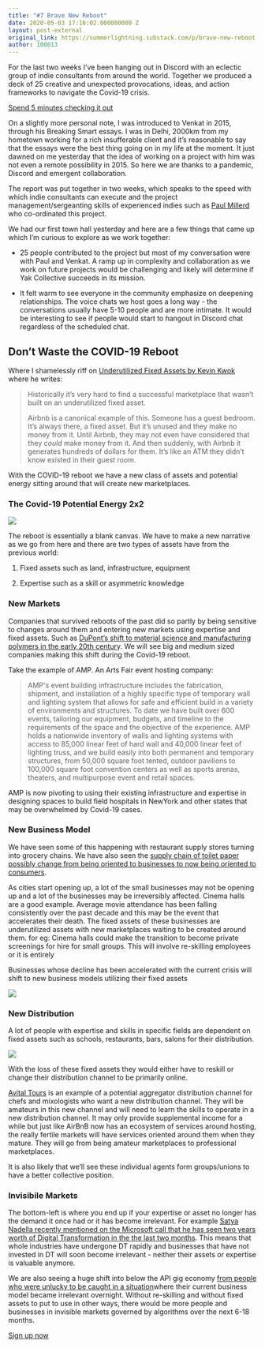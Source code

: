 ```yaml
---
title: "#7 Brave New Reboot"
date: 2020-05-03 17:16:02.000000000 Z
layout: post-external
original_link: https://summerlightning.substack.com/p/brave-new-reboot
author: 100013
---
```


For the last two weeks I’ve been hanging out in Discord with an eclectic group of indie consultants from around the world. Together we produced a deck of 25 creative and unexpected provocations, ideas, and action frameworks to navigate the Covid-19 crisis.  

[Spend 5 minutes checking it out](https://yakcollective.org/projects/yak-wisdom)

On a slightly more personal note, I was introduced to Venkat in 2015, through his Breaking Smart essays. I was in Delhi, 2000km from my hometown working for a rich insufferable client and it’s reasonable to say that the essays were the best thing going on in my life at the moment. It just dawned on me yesterday that the idea of working on a project with him was not even a remote possibility in 2015. So here we are thanks to a pandemic, Discord and emergent collaboration.   

The report was put together in two weeks, which speaks to the speed with which indie consultants can execute and the project management/sergeanting skills of experienced indies such as [Paul Millerd](https://twitter.com/p_millerd) who co-ordinated this project.   

We had our first town hall yesterday and here are a few things that came up which I’m curious to explore as we work together:

- 25 people contributed to the project but most of my conversation were with Paul and Venkat. A ramp up in complexity and collaboration as we work on future projects would be challenging and likely will determine if Yak Collective succeeds in its mission. 

- It felt warm to see everyone in the community emphasize on deepening relationships. The voice chats we host goes a long way - the conversations usually have 5-10 people and are more intimate. It would be interesting to see if people would start to hangout in Discord chat regardless of the scheduled chat. 

## Don’t Waste the COVID-19 Reboot

Where I shamelessly riff on [Underutilized Fixed Assets by Kevin Kwok](https://kwokchain.com/2020/01/23/underutilized-fixed-assets/) where he writes:

> Historically it’s very hard to find a successful marketplace that wasn’t built on an underutilized fixed asset.
> 
> Airbnb is a canonical example of this. Someone has a guest bedroom. It’s always there, a fixed asset. But it’s unused and they make no money from it. Until Airbnb, they may not even have considered that they _could_ make money from it. And then suddenly, with Airbnb it generates hundreds of dollars for them. It’s like an ATM they didn’t know existed in their guest room.

With the COVID-19 reboot we have a new class of assets and potential energy sitting around that will create new marketplaces.

### The Covid-19 Potential Energy 2x2
[![](https://substackcdn.com/image/fetch/w_1456,c_limit,f_auto,q_auto:good,fl_progressive:steep/https%3A%2F%2Fbucketeer-e05bbc84-baa3-437e-9518-adb32be77984.s3.amazonaws.com%2Fpublic%2Fimages%2F454fbc23-45f5-4399-938f-9a92fe18beb2_1035x889.png)](https://substackcdn.com/image/fetch/f_auto,q_auto:good,fl_progressive:steep/https%3A%2F%2Fbucketeer-e05bbc84-baa3-437e-9518-adb32be77984.s3.amazonaws.com%2Fpublic%2Fimages%2F454fbc23-45f5-4399-938f-9a92fe18beb2_1035x889.png)

The reboot is essentially a blank canvas. We have to make a new narrative as we go from here and there are two types of assets have from the previous world:

1. Fixed assets such as land, infrastructure, equipment

2. Expertise such as a skill or asymmetric knowledge 

### New Markets

Companies that survived reboots of the past did so partly by being sensitive to changes around them and entering new markets using expertise and fixed assets. Such as [DuPont’s shift to material science and manufacturing polymers in the early 20th centur](https://en.wikipedia.org/wiki/DuPont_(1802–2017))y. We will see big and medium sized companies making this shift during the Covid-19 reboot.

Take the example of AMP. An Arts Fair event hosting company:

> AMP's event building infrastructure includes the fabrication, shipment, and installation of a highly specific type of temporary wall and lighting system that allows for safe and efficient build in a variety of environments and structures. To date we have built over 600 events, tailoring our equipment, budgets, and timeline to the requirements of the space and the objective of the experience. AMP holds a nationwide inventory of walls and lighting systems with access to 85,000 linear feet of hard wall and 40,000 linear feet of lighting truss, and we build easily into both permanent and temporary structures, from 50,000 square foot tented, outdoor pavilions to 100,000 square foot convention centers as well as sports arenas, theaters, and multipurpose event and retail spaces. 

AMP is now pivoting to using their existing infrastructure and expertise in designing spaces to build field hospitals in NewYork and other states that may be overwhelmed by Covid-19 cases.

### New Business Model

We have seen some of this happening with restaurant supply stores turning into grocery chains. We have also seen the [supply chain of toilet paper possibly change from being oriented to businesses to now being oriented to consumers](https://marker.medium.com/what-everyones-getting-wrong-about-the-toilet-paper-shortage-c812e1358fe0).

As cities start opening up, a lot of the small businesses may not be opening up and a lot of the businesses may be irreversibly affected. Cinema halls are a good example. Average movie attendance has been falling consistently over the past decade and this may be the event that accelerates their death. The fixed assets of these businesses are underutilized assets with new marketplaces waiting to be created around them. for eg: Cinema halls could make the transition to become private screenings for hire for small groups. This will involve re-skilling employees or it is entirely

Businesses whose decline has been accelerated with the current crisis will shift to new business models utilizing their fixed assets

[![](https://substackcdn.com/image/fetch/w_1456,c_limit,f_auto,q_auto:good,fl_progressive:steep/https%3A%2F%2Fbucketeer-e05bbc84-baa3-437e-9518-adb32be77984.s3.amazonaws.com%2Fpublic%2Fimages%2F5abea947-0bc0-4216-9b76-999ee0b69369_1420x708.png)](https://substackcdn.com/image/fetch/f_auto,q_auto:good,fl_progressive:steep/https%3A%2F%2Fbucketeer-e05bbc84-baa3-437e-9518-adb32be77984.s3.amazonaws.com%2Fpublic%2Fimages%2F5abea947-0bc0-4216-9b76-999ee0b69369_1420x708.png)

### New Distribution

A lot of people with expertise and skills in specific fields are dependent on fixed assets such as schools, restaurants, bars, salons for their distribution.

[![](https://substackcdn.com/image/fetch/w_1456,c_limit,f_auto,q_auto:good,fl_progressive:steep/https%3A%2F%2Fbucketeer-e05bbc84-baa3-437e-9518-adb32be77984.s3.amazonaws.com%2Fpublic%2Fimages%2F4dc6ca2f-b79f-4462-b682-a12cb71c9669_1178x458.png)](https://substackcdn.com/image/fetch/f_auto,q_auto:good,fl_progressive:steep/https%3A%2F%2Fbucketeer-e05bbc84-baa3-437e-9518-adb32be77984.s3.amazonaws.com%2Fpublic%2Fimages%2F4dc6ca2f-b79f-4462-b682-a12cb71c9669_1178x458.png)

With the loss of these fixed assets they would either have to reskill or change their distribution channel to be primarily online.

[Avital Tours](https://avitaltours.com) is an example of a potential aggregator distribution channel for chefs and mixologists who want a new distribution channel. They will be amateurs in this new channel and will need to learn the skills to operate in a new distribution channel. It may only provide supplemental income for a while but just like AirBnB now has an ecosystem of services around hosting, the really fertile markets will have services oriented around them when they mature. They will go from being amateur marketplaces to professional marketplaces.

It is also likely that we’ll see these individual agents form groups/unions to have a better collective position.

### Invisibile Markets

The bottom-left is where you end up if your expertise or asset no longer has the demand it once had or it has become irrelevant. For example [Satya Nadella recently mentioned on the Microsoft call that he has seen two years worth of Digital Transformation in the the last two months](https://www.microsoft.com/en-us/microsoft-365/blog/2020/04/30/2-years-digital-transformation-2-months/). This means that whole industries have undergone DT rapidly and businesses that have not invested in DT will soon become irrelevant - neither their assets or expertise is valuable anymore.

We are also seeing a huge shift into below the API gig economy [from people who were unlucky to be caught in a situation](https://www.cnn.com/2020/04/26/us/gig-workers-informal-jobs-coronavirus/index.html)where their current business model became irrelevant overnight. Without re-skilling and without fixed assets to put to use in other ways, there would be more people and businesses in invisible markets governed by algorithms over the next 6-18 months.

[Sign up now](https://summerlightning.substack.com/subscribe?)

